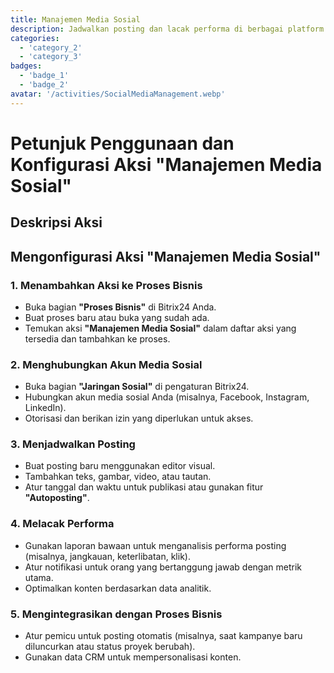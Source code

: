 ```yaml
---
title: Manajemen Media Sosial
description: Jadwalkan posting dan lacak performa di berbagai platform sosial.
categories: 
  - 'category_2'
  - 'category_3'
badges: 
  - 'badge_1'
  - 'badge_2'
avatar: '/activities/SocialMediaManagement.webp'
---
```


# Petunjuk Penggunaan dan Konfigurasi Aksi "Manajemen Media Sosial"

## Deskripsi Aksi

## **Mengonfigurasi Aksi "Manajemen Media Sosial"**

### 1. Menambahkan Aksi ke Proses Bisnis
- Buka bagian **"Proses Bisnis"** di Bitrix24 Anda.
- Buat proses baru atau buka yang sudah ada.
- Temukan aksi **"Manajemen Media Sosial"** dalam daftar aksi yang tersedia dan tambahkan ke proses.

### 2. Menghubungkan Akun Media Sosial
- Buka bagian **"Jaringan Sosial"** di pengaturan Bitrix24.
- Hubungkan akun media sosial Anda (misalnya, Facebook, Instagram, LinkedIn).
- Otorisasi dan berikan izin yang diperlukan untuk akses.

### 3. Menjadwalkan Posting
- Buat posting baru menggunakan editor visual.
- Tambahkan teks, gambar, video, atau tautan.
- Atur tanggal dan waktu untuk publikasi atau gunakan fitur **"Autoposting"**.

### 4. Melacak Performa
- Gunakan laporan bawaan untuk menganalisis performa posting (misalnya, jangkauan, keterlibatan, klik).
- Atur notifikasi untuk orang yang bertanggung jawab dengan metrik utama.
- Optimalkan konten berdasarkan data analitik.

### 5. Mengintegrasikan dengan Proses Bisnis
- Atur pemicu untuk posting otomatis (misalnya, saat kampanye baru diluncurkan atau status proyek berubah).
- Gunakan data CRM untuk mempersonalisasi konten.